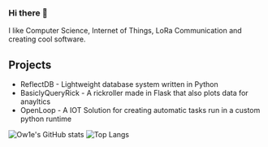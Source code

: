 ### Hi there 👋
I like Computer Science, Internet of Things, LoRa Communication and creating cool software.

## Projects
- ReflectDB - Lightweight database system written in Python
- BasiclyQueryRick - A rickroller made in Flask that also plots data for anayltics 
- OpenLoop - A IOT Solution for creating automatic tasks run in a custom python runtime

![Ow1e's GitHub stats](https://github-readme-stats.vercel.app/api?username=Ow1e&show_icons=true&theme=tokyonight)
![Top Langs](https://github-readme-stats.vercel.app/api/top-langs/?username=Ow1e&show_icons=true&theme=tokyonight)

